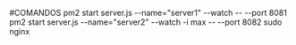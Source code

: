 #COMANDOS
pm2 start server.js --name="server1" --watch -- --port 8081
pm2 start server.js --name="server2" --watch -i max -- --port 8082 sudo nginx
